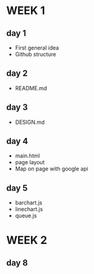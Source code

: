 # WEEK 1
## day 1
- First general idea
- Github structure

## day 2
- README.md

## day 3
- DESIGN.md

## day 4
- main.html
- page layout
- Map on page with google api

## day 5
- barchart.js
- linechart.js
- queue.js

# WEEK 2
## day 8
